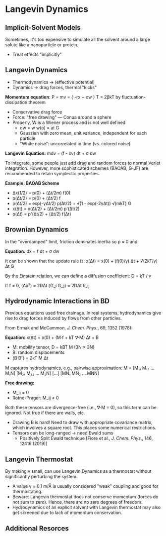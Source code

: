# Langevin Dynamics

## Implicit-Solvent Models

Sometimes, it's too expensive to simulate all the solvent around a large solute like a nanoparticle or protein.

- Treat effects "implicitly"

## Langevin Dynamics

- Thermodynamics → (effective potential)
- Dynamics → drag forces, thermal "kicks"

**Momentum equation:**
P = mv = { -rx + ow }
T = 2βkT by fluctuation-dissipation theorem

- Conservative drag force
- Force: "free drawing" — Conua around a sphere
- Properly, W is a Wiener process and is not well defined
  - dw = w w(o) = at G
  - Gaussian with zero mean, unit variance, independent for each particle
  - "White noise": uncorrelated in time (vs. colored noise)

**Langevin Equation:**
mdv = (f - xv) dt + σ dw

To integrate, some people just add drag and random forces to normal Verlet integration. However, more sophisticated schemes (BAOAB, G-JF) are recommended to retain symplectic properties.

**Example: BAOAB Scheme**

- Δx(1/2) = p(0) + (Δt/2m) f(0)
- p(Δt/2) = p(0) + (Δt/2) f
- p(Δt/2) = exp(-γΔt/2) p(Δt/2) + √(1 - exp(-2γΔt)) √(mkT) G
- x(Δt) = x(Δt/2) + (Δt/2m) p'(Δt/2)
- p(Δt) = p'(Δt/2) + (Δt/2) f(Δt)

## Brownian Dynamics

In the "overdamped" limit, friction dominates inertia so p ≈ 0 and:

**Equation:**
dx = f dt + σ dw

It can be shown that the update rule is:
x(Δt) = x(0) + (f(0)/γ) Δt + √(2kT/γ) Δt G

By the Einstein relation, we can define a diffusion coefficient:
D = kT / γ

If f = 0,
⟨Δx²⟩ = 2DΔt
⟨G_i G_j⟩ = 2DΔt δ_ij

## Hydrodynamic Interactions in BD

Previous equations used free drainage. In real systems, hydrodynamics give rise to drag forces induced by flows from other particles.

From Ermak and McCammon, *J. Chem. Phys.*, 69, 1352 (1978):

**Equation:**
x(Δt) = x(0) + (M·f + kT ∇·M) Δt + B

- M: mobility tensor, D = kBT M (3N × 3N)
- B: random displacements
- ⟨B Bᵀ⟩ = 2kT M Δt

M captures hydrodynamics, e.g., pairwise approximation:
M = [M₁₁ M₁₂ ... M₁N]
    [M₂₁ M₂₂ ... M₂N]
    [...]
    [MN₁ MN₂ ... MNN]

**Free drawing:**

- M_ij = 0
- Rotne-Prager: M_ij ≠ 0

Both these tensors are divergence-free (i.e., ∇·M = 0), so this term can be ignored.
Not true if there are walls, etc.

- Drawing B is hard! Need to draw with appropriate covariance matrix, which involves a square root. This places some numerical restrictions.
- Tensors can be long-ranged → need Ewald sums
  - Positively Split Ewald technique [Fiore et al., *J. Chem. Phys.*, 146, 12416 (2019)]

## Langevin Thermostat

By making γ small, can use Langevin Dynamics as a thermostat without significantly perturbing the system.

- A value γ ≈ 0.1 m/Å is usually considered "weak" coupling and good for thermostating.
- Beware: Langevin thermostat does not conserve momentum (forces do not sum to zero). Hence, there are no zero degrees of freedom.
- Hydrodynamics of an explicit solvent with Langevin thermostat may also get screened due to lack of momentum conservation.

## Additional Resorces
